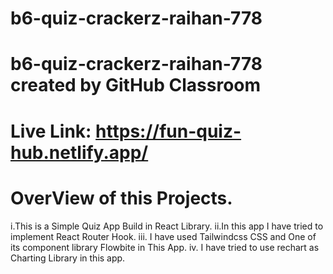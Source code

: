 # b6-quiz-crackerz-raihan-778
# b6-quiz-crackerz-raihan-778 created by GitHub Classroom
# Live Link: https://fun-quiz-hub.netlify.app/

# OverView of this Projects.
i.This is a Simple Quiz App Build in React Library.
ii.In this app I have tried to implement React Router Hook. 
iii. I have used Tailwindcss CSS and One of its component library Flowbite in This App. 
iv. I have tried to use rechart as Charting Library in this app.
